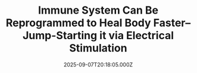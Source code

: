 ---
title: "Immune System Can Be Reprogrammed to Heal Body Faster–Jump-Starting it via Electrical Stimulation"
date: 2025-09-07T20:18:05.000Z
category: Human Kindness
externalLink: "https://www.goodnewsnetwork.org/immune-system-can-be-reprogrammed-to-heal-body-faster-via-electrical-stimulation/"
image: ""
excerpt: "The immune system can be “reprogrammed” to repair the body faster using electrical stimulation to jump-start healing, according to new research Irish scientists discovered that by electrically stimulating “macrophages” – one of the immune system’s key players – they can be reprogrammed in such a way to reduce inflammation and encourage faster, more effective healing […] The post Immune System…"
---